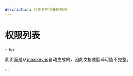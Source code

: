 ```yaml
---
description: 应用程序需要的权限
---
```


# 权限列表

:::tip

此页面是从[misskey-js](https://github.com/misskey-dev/misskey/tree/develop/packages/misskey-js)自动生成的，因此文档或翻译可能不完整。

:::

<ApiPermissions></ApiPermissions>
